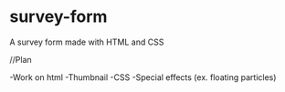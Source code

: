 # survey-form
A survey form made with HTML and CSS

//Plan

-Work on html
-Thumbnail
-CSS
-Special effects (ex. floating particles)
